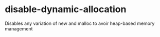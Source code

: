 # disable-dynamic-allocation
Disables any variation of new and malloc to avoir heap-based memory management
